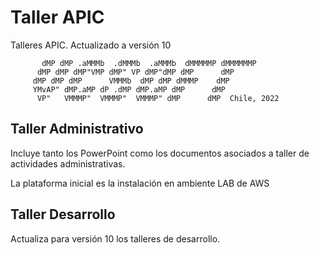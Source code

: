 # Taller APIC

Talleres APIC. Actualizado a versión 10

           dMP dMP .aMMMb  .dMMMb  .aMMMb  dMMMMMP dMMMMMMP 
          dMP dMP dMP"VMP dMP" VP dMP"dMP dMP      dMP    
         dMP dMP dMP      VMMMb  dMP dMP dMMMP    dMP     
         YMvAP" dMP.aMP dP .dMP dMP.aMP dMP      dMP      
          VP"   VMMMP"  VMMMP"  VMMMP" dMP      dMP  Chile, 2022

## Taller Administrativo

Incluye tanto los PowerPoint como los documentos asociados a taller de actividades administrativas.

La plataforma inicial es la instalación en ambiente LAB de AWS


## Taller Desarrollo

Actualiza para versión 10 los talleres de desarrollo.


